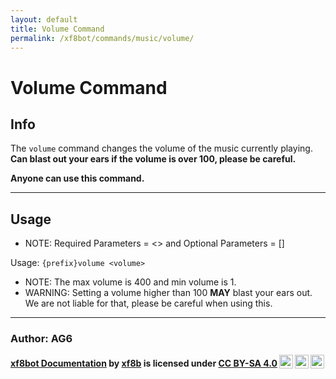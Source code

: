 ```yaml
---
layout: default
title: Volume Command
permalink: /xf8bot/commands/music/volume/
---
```

# Volume Command
## Info
The `volume` command changes the volume of the music currently playing. **Can blast out your ears if the volume is over 100, please be careful.**

**Anyone can use this command.**

---

## Usage

* NOTE: Required Parameters = <> and Optional Parameters = []

Usage: `{prefix}volume <volume>`

* NOTE: The max volume is 400 and min volume is 1.
* WARNING: Setting a volume higher than 100 **MAY** blast your ears out. We are not liable for that, please be careful when using this.

---

### **Author: AG6**

<b> <a rel="cc:attributionURL" property="dct:title" href="https://xf8b.github.io/documentation/xf8bot/">xf8bot Documentation</a> by <a rel="cc:attributionURL dct:creator" property="cc:attributionName" href="https://github.com/xf8b/">xf8b</a> is licensed under <a rel="license" href="https://creativecommons.org/licenses/by-sa/4.0">CC BY-SA 4.0<img style="height:22px!important;margin-left:3px;vertical-align:text-bottom;" src="https://mirrors.creativecommons.org/presskit/icons/cc.svg?ref=chooser-v1" /><img style="height:22px!important;margin-left:3px;vertical-align:text-bottom;" src="https://mirrors.creativecommons.org/presskit/icons/by.svg?ref=chooser-v1" /><img style="height:22px!important;margin-left:3px;vertical-align:text-bottom;" src="https://mirrors.creativecommons.org/presskit/icons/sa.svg?ref=chooser-v1" /></a> </b> 
